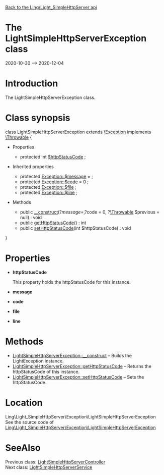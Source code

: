 [Back to the Ling/Light_SimpleHttpServer api](https://github.com/lingtalfi/Light_SimpleHttpServer/blob/master/doc/api/Ling/Light_SimpleHttpServer.md)



The LightSimpleHttpServerException class
================
2020-10-30 --> 2020-12-04






Introduction
============

The LightSimpleHttpServerException class.



Class synopsis
==============


class <span class="pl-k">LightSimpleHttpServerException</span> extends [\Exception](http://php.net/manual/en/class.exception.php) implements [\Throwable](http://php.net/manual/en/class.throwable.php) {

- Properties
    - protected int [$httpStatusCode](#property-httpStatusCode) ;

- Inherited properties
    - protected  [Exception::$message](#property-message) =  ;
    - protected  [Exception::$code](#property-code) = 0 ;
    - protected  [Exception::$file](#property-file) ;
    - protected  [Exception::$line](#property-line) ;

- Methods
    - public [__construct](https://github.com/lingtalfi/Light_SimpleHttpServer/blob/master/doc/api/Ling/Light_SimpleHttpServer/Exception/LightSimpleHttpServerException/__construct.md)(?$message = , ?$code = 0, ?[\Throwable](http://php.net/manual/en/class.throwable.php) $previous = null) : void
    - public [getHttpStatusCode](https://github.com/lingtalfi/Light_SimpleHttpServer/blob/master/doc/api/Ling/Light_SimpleHttpServer/Exception/LightSimpleHttpServerException/getHttpStatusCode.md)() : int
    - public [setHttpStatusCode](https://github.com/lingtalfi/Light_SimpleHttpServer/blob/master/doc/api/Ling/Light_SimpleHttpServer/Exception/LightSimpleHttpServerException/setHttpStatusCode.md)(int $httpStatusCode) : void

}




Properties
=============

- <span id="property-httpStatusCode"><b>httpStatusCode</b></span>

    This property holds the httpStatusCode for this instance.
    
    

- <span id="property-message"><b>message</b></span>

    
    
    

- <span id="property-code"><b>code</b></span>

    
    
    

- <span id="property-file"><b>file</b></span>

    
    
    

- <span id="property-line"><b>line</b></span>

    
    
    



Methods
==============

- [LightSimpleHttpServerException::__construct](https://github.com/lingtalfi/Light_SimpleHttpServer/blob/master/doc/api/Ling/Light_SimpleHttpServer/Exception/LightSimpleHttpServerException/__construct.md) &ndash; Builds the LightException instance.
- [LightSimpleHttpServerException::getHttpStatusCode](https://github.com/lingtalfi/Light_SimpleHttpServer/blob/master/doc/api/Ling/Light_SimpleHttpServer/Exception/LightSimpleHttpServerException/getHttpStatusCode.md) &ndash; Returns the httpStatusCode of this instance.
- [LightSimpleHttpServerException::setHttpStatusCode](https://github.com/lingtalfi/Light_SimpleHttpServer/blob/master/doc/api/Ling/Light_SimpleHttpServer/Exception/LightSimpleHttpServerException/setHttpStatusCode.md) &ndash; Sets the httpStatusCode.





Location
=============
Ling\Light_SimpleHttpServer\Exception\LightSimpleHttpServerException<br>
See the source code of [Ling\Light_SimpleHttpServer\Exception\LightSimpleHttpServerException](https://github.com/lingtalfi/Light_SimpleHttpServer/blob/master/Exception/LightSimpleHttpServerException.php)



SeeAlso
==============
Previous class: [LightSimpleHttpServerController](https://github.com/lingtalfi/Light_SimpleHttpServer/blob/master/doc/api/Ling/Light_SimpleHttpServer/Controller/LightSimpleHttpServerController.md)<br>Next class: [LightSimpleHttpServerService](https://github.com/lingtalfi/Light_SimpleHttpServer/blob/master/doc/api/Ling/Light_SimpleHttpServer/Service/LightSimpleHttpServerService.md)<br>

